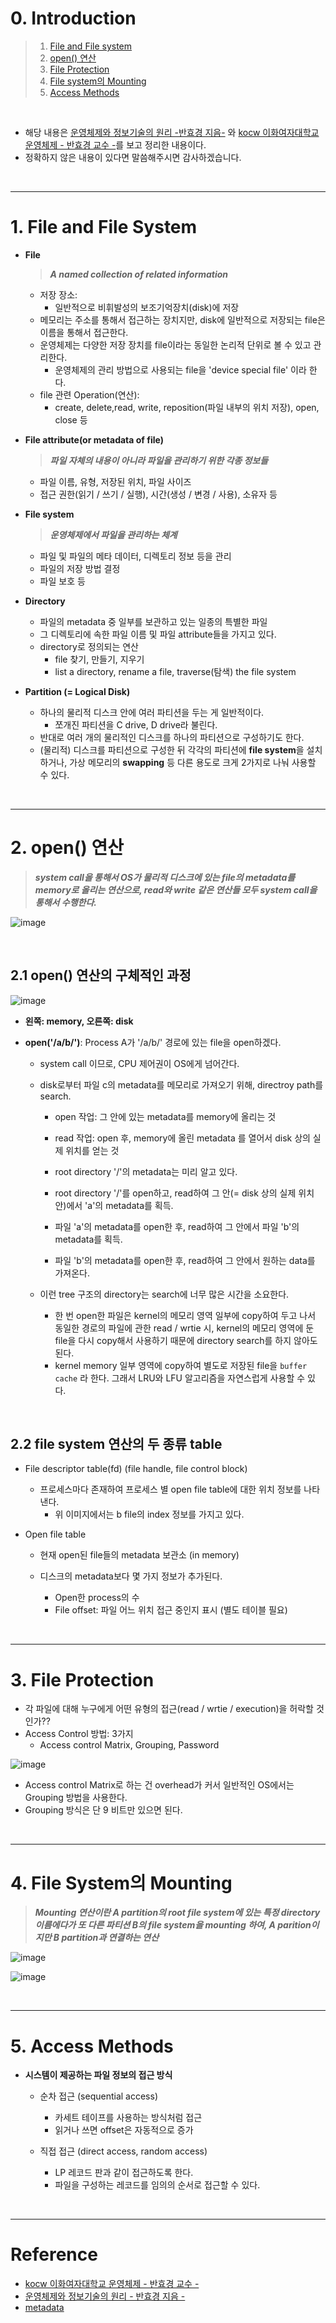 # 0. Introduction

> 1. [File and File system](#1-file-and-file-system)
> 2. [open() 연산](#2-open-연산)
> 3. [File Protection](#3-file-protection)
> 4. [File system의 Mounting](#4-file-system의-mounting)
> 5. [Access Methods](#5-access-methods)

<br>

- 해당 내용은 [운영체제와 정보기술의 원리 -반효경 지음-](http://www.kyobobook.co.kr/product/detailViewKor.laf?ejkGb=KOR&mallGb=KOR&barcode=9791158903589&orderClick=LAG&Kc=) 와 [kocw 이화여자대학교 운영체제 - 반효경 교수 -](http://www.kocw.net/home/cview.do?lid=3dd1117c48123b8e)를 보고 정리한 내용이다.
- 정확하지 않은 내용이 있다면 말씀해주시면 감사하겠습니다.

<br>

---

# 1. File and File System

- **File**

  > **_A named collection of related information_**

  - 저장 장소:
    - 일반적으로 비휘발성의 보조기억장치(disk)에 저장
  - 메모리는 주소를 통해서 접근하는 장치지만, disk에 일반적으로 저장되는 file은 이름을 통해서 접근한다.
  - 운영체제는 다양한 저장 장치를 file이라는 동일한 논리적 단위로 볼 수 있고 관리한다.
    - 운영체제의 관리 방법으로 사용되는 file을 'device special file' 이라 한다.
  - file 관련 Operation(연산):
    - create, delete,read, write, reposition(파일 내부의 위치 저장), open, close 등

- **File attribute(or metadata of file)**

  > **_파일 자체의 내용이 아니라 파일을 관리하기 위한 각종 정보들_**

  - 파일 이름, 유형, 저장된 위치, 파일 사이즈
  - 접근 권한(읽기 / 쓰기 / 실행), 시간(생성 / 변경 / 사용), 소유자 등

- **File system**

  > **_운영체제에서 파일을 관리하는 체계_**

  - 파일 및 파일의 메타 데이터, 디렉토리 정보 등을 관리
  - 파일의 저장 방법 결정
  - 파일 보호 등

- **Directory**

  - 파일의 metadata 중 일부를 보관하고 있는 일종의 특별한 파일
  - 그 디렉토리에 속한 파일 이름 및 파일 attribute들을 가지고 있다.
  - directory로 정의되는 연산
    - file 찾기, 만들기, 지우기
    - list a directory, rename a file, traverse(탐색) the file system

- **Partition (= Logical Disk)**

  - 하나의 물리적 디스크 안에 여러 파티션을 두는 게 일반적이다.
    - 쪼개진 파티션을 C drive, D drive라 불린다.
  - 반대로 여러 개의 물리적인 디스크를 하나의 파티션으로 구성하기도 한다.
  - (물리적) 디스크를 파티션으로 구성한 뒤 각각의 파티션에 **file system**을 설치하거나, 가상 메모리의 **swapping** 등 다른 용도로 크게 2가지로 나눠 사용할 수 있다.

<br>

---

# 2. open() 연산

> **_system call을 통해서 OS가 물리적 디스크에 있는 file의 metadata를 memory로 올리는 연산으로, read와 write 같은 연산들 모두 system call을 통해서 수행한다._**

![image](https://user-images.githubusercontent.com/78094972/170816109-5e0503c4-ec5e-4b72-b225-b61c86b5c595.PNG)

<br>

## 2.1 open() 연산의 구체적인 과정

![image](https://user-images.githubusercontent.com/78094972/170819466-1ea2991e-c881-43f2-b3bd-4f827c49c0f9.PNG)

- **왼쪽: memory, 오른쪽: disk**
- **open('/a/b/')**: Process A가 '/a/b/' 경로에 있는 file을 open하겠다.

  - system call 이므로, CPU 제어권이 OS에게 넘어간다.
  - disk로부터 파일 c의 metadata를 메모리로 가져오기 위해, directroy path를 search.

    - open 작업: 그 안에 있는 metadata를 memory에 올리는 것
    - read 작업: open 후, memory에 올린 metadata 를 열어서 disk 상의 실제 위치를 얻는 것
    - root directory '/'의 metadata는 미리 알고 있다.

    - root directory '/'를 open하고, read하여 그 안(= disk 상의 실제 위치 안)에서 'a'의 metadata를 획득.
    - 파일 'a'의 metadata를 open한 후, read하여 그 안에서 파일 'b'의 metadata를 획득.
    - 파일 'b'의 metadata를 open한 후, read하여 그 안에서 원하는 data를 가져온다.

  - 이런 tree 구조의 directory는 search에 너무 많은 시간을 소요한다.

    - 한 번 open한 파일은 kernel의 메모리 영역 일부에 copy하여 두고 나서 동일한 경로의 파일에 관한 read / wrtie 시, kernel의 메모리 영역에 둔 file을 다시 copy해서 사용하기 때문에 directory search를 하지 않아도 된다.
    - kernel memory 일부 영역에 copy하여 별도로 저장된 file을 `buffer cache` 라 한다. 그래서 LRU와 LFU 알고리즘을 자연스럽게 사용할 수 있다.

<br>

## 2.2 file system 연산의 두 종류 table

- File descriptor table(fd) (file handle, file control block)

  - 프로세스마다 존재하여 프로세스 별 open file table에 대한 위치 정보를 나타낸다.
    - 위 이미지에서는 b file의 index 정보를 가지고 있다.

- Open file table

  - 현재 open된 file들의 metadata 보관소 (in memory)
  - 디스크의 metadata보다 몇 가지 정보가 추가된다.

    - Open한 process의 수
    - File offset: 파일 어느 위치 접근 중인지 표시 (별도 테이블 필요)

<br>

---

# 3. File Protection

- 각 파일에 대해 누구에게 어떤 유형의 접근(read / wrtie / execution)을 허락할 것인가??
- Access Control 방법: 3가지
  - Access control Matrix, Grouping, Password

![image](https://user-images.githubusercontent.com/78094972/170819465-e01ecc99-605a-4c18-84db-39259e57762e.PNG)

- Access control Matrix로 하는 건 overhead가 커서 일반적인 OS에서는 Grouping 방법을 사용한다.
- Grouping 방식은 단 9 비트만 있으면 된다.

<br>

---

# 4. File System의 Mounting

> **_Mounting 연산이란 A partition의 root file system에 있는 특정 directory 이름에다가 또 다른 파티션 B의 file system을 mounting 하여, A parition이지만 B partition과 연결하는 연산_**

![image](https://user-images.githubusercontent.com/78094972/170826254-b1eb4558-1031-45e3-b90d-65ffc5967266.PNG)

![image](https://user-images.githubusercontent.com/78094972/170826480-293a2f09-85c1-4048-93a6-13306600a154.PNG)

<br>

---

# 5. Access Methods

- **시스템이 제공하는 파일 정보의 접근 방식**

  - 순차 접근 (sequential access)

    - 카세트 테이프를 사용하는 방식처럼 접근
    - 읽거나 쓰면 offset은 자동적으로 증가

  - 직접 접근 (direct access, random access)

    - LP 레코드 판과 같이 접근하도록 한다.
    - 파일을 구성하는 레코드를 임의의 순서로 접근할 수 있다.

<br>

---

# Reference

- [kocw 이화여자대학교 운영체제 - 반효경 교수 -](http://www.kocw.net/home/cview.do?lid=3dd1117c48123b8e)
- [운영체제와 정보기술의 원리 - 반효경 지음 -](http://www.kyobobook.co.kr/product/detailViewKor.laf?ejkGb=KOR&mallGb=KOR&barcode=9791158903589&orderClick=LAG&Kc=)
- [metadata](https://www.techtarget.com/whatis/definition/metadata)
